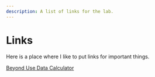 ```yaml
---
description: A list of links for the lab.
---
```


# Links

Here is a place where I like to put links for important things. 

[Beyond Use Data Calculator](https://bud.etreacy.me)



